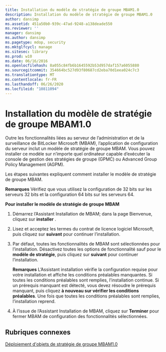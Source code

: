 ```yaml
---
title: Installation du modèle de stratégie de groupe MBAM1.0
description: Installation du modèle de stratégie de groupe MBAM1.0
author: dansimp
ms.assetid: 451a50b0-939c-47ad-9248-a138deade550
ms.reviewer: ''
manager: dansimp
ms.author: dansimp
ms.pagetype: mdop, security
ms.mktglfcycl: manage
ms.sitesec: library
ms.prod: w10
ms.date: 06/16/2016
ms.openlocfilehash: 8a055c84fb6b1645592b53d957daf157a6055880
ms.sourcegitcommit: 354664bc527d93f80687cd2eba70d1eea024c7c3
ms.translationtype: MT
ms.contentlocale: fr-FR
ms.lasthandoff: 06/26/2020
ms.locfileid: "10811094"
---
```

# Installation du modèle de stratégie de groupe MBAM1.0


Outre les fonctionnalités liées au serveur de l’administration et de la surveillance de BitLocker Microsoft (MBAM), l’application de configuration du serveur inclut un modèle de stratégie de groupe MBAM. Vous pouvez installer ce modèle sur n’importe quel ordinateur capable d’exécuter la console de gestion des stratégies de groupe (GPMC) ou Advanced Group Policy Management (AGPM).

Les étapes suivantes expliquent comment installer le modèle de stratégie de groupe MBAM.

**Remarques**  Vérifiez que vous utilisez la configuration de 32 bits sur les serveurs 32 bits et la configuration 64 bits sur les serveurs 64.

 

**Pour installer le modèle de stratégie de groupe MBAM**

1.  Démarrez l’Assistant Installation de MBAM; dans la page Bienvenue, cliquez sur **installer** .

2.  Lisez et acceptez les termes du contrat de licence logiciel Microsoft, puis cliquez sur **suivant** pour continuer l’installation.

3.  Par défaut, toutes les fonctionnalités de MBAM sont sélectionnées pour l’installation. Désactivez toutes les options de fonctionnalité sauf pour le **modèle de stratégie**, puis cliquez sur **suivant** pour continuer l’installation.

    **Remarques**  L’Assistant installation vérifie la configuration requise pour votre installation et affiche les conditions préalables manquantes. Si toutes les conditions préalables sont remplies, l’installation continue. Si un prérequis manquant est détecté, vous devez résoudre le prérequis manquant, puis cliquez **à nouveau sur vérifier les conditions préalables**. Une fois que toutes les conditions préalables sont remplies, l’installation reprend.

     

4.  À l’issue de l’Assistant Installation de MBAM, cliquez sur **Terminer** pour fermer MBAM de configuration des fonctionnalités sélectionnées.

## Rubriques connexes


[Déploiement d'objets de stratégie de groupe MBAM1.0](deploying-mbam-10-group-policy-objects.md)

 

 





